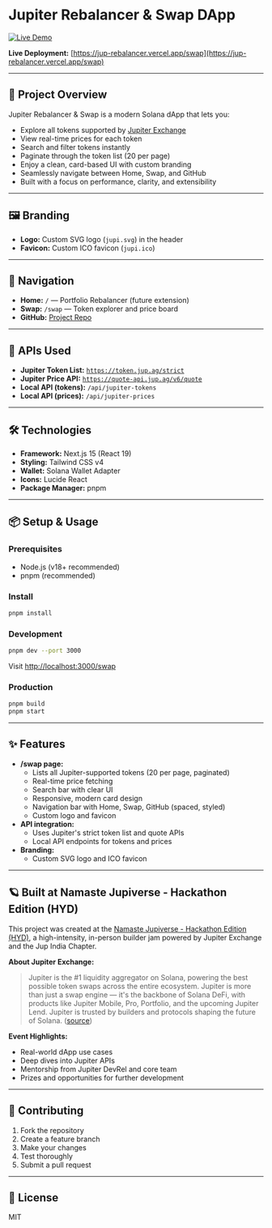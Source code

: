# Jupiter Rebalancer & Swap DApp

[![Live Demo](https://img.shields.io/badge/Live%20Demo-jup--rebalancer.vercel.app-blue?style=flat-square)](https://jup-rebalancer.vercel.app/swap)

**Live Deployment:** [https://jup-rebalancer.vercel.app/swap](https://jup-rebalancer.vercel.app/swap)

---

## 🚀 Project Overview

Jupiter Rebalancer & Swap is a modern Solana dApp that lets you:
- Explore all tokens supported by [Jupiter Exchange](https://jup.ag)
- View real-time prices for each token
- Search and filter tokens instantly
- Paginate through the token list (20 per page)
- Enjoy a clean, card-based UI with custom branding
- Seamlessly navigate between Home, Swap, and GitHub
- Built with a focus on performance, clarity, and extensibility

---

## 🖼️ Branding
- **Logo:** Custom SVG logo (`jupi.svg`) in the header
- **Favicon:** Custom ICO favicon (`jupi.ico`)

---

## 🧭 Navigation
- **Home:** `/` — Portfolio Rebalancer (future extension)
- **Swap:** `/swap` — Token explorer and price board
- **GitHub:** [Project Repo](https://github.com/harshakp06/jup-rebalancer)

---

## 🔗 APIs Used
- **Jupiter Token List:** [`https://token.jup.ag/strict`](https://token.jup.ag/strict)
- **Jupiter Price API:** [`https://quote-api.jup.ag/v6/quote`](https://quote-api.jup.ag/v6/quote)
- **Local API (tokens):** `/api/jupiter-tokens`
- **Local API (prices):** `/api/jupiter-prices`

---

## 🛠️ Technologies
- **Framework:** Next.js 15 (React 19)
- **Styling:** Tailwind CSS v4
- **Wallet:** Solana Wallet Adapter
- **Icons:** Lucide React
- **Package Manager:** pnpm

---

## 📦 Setup & Usage

### Prerequisites
- Node.js (v18+ recommended)
- pnpm (recommended)

### Install
```bash
pnpm install
```

### Development
```bash
pnpm dev --port 3000
```
Visit [http://localhost:3000/swap](http://localhost:3000/swap)

### Production
```bash
pnpm build
pnpm start
```

---

## ✨ Features
- **/swap page:**
  - Lists all Jupiter-supported tokens (20 per page, paginated)
  - Real-time price fetching
  - Search bar with clear UI
  - Responsive, modern card design
  - Navigation bar with Home, Swap, GitHub (spaced, styled)
  - Custom logo and favicon
- **API integration:**
  - Uses Jupiter's strict token list and quote APIs
  - Local API endpoints for tokens and prices
- **Branding:**
  - Custom SVG logo and ICO favicon

---

## 🪐 Built at Namaste Jupiverse - Hackathon Edition (HYD)

This project was created at the [Namaste Jupiverse - Hackathon Edition (HYD)](https://lu.ma/e72uehpe?tk=J8J2UI), a high-intensity, in-person builder jam powered by Jupiter Exchange and the Jup India Chapter.

**About Jupiter Exchange:**
> Jupiter is the #1 liquidity aggregator on Solana, powering the best possible token swaps across the entire ecosystem. Jupiter is more than just a swap engine — it's the backbone of Solana DeFi, with products like Jupiter Mobile, Pro, Portfolio, and the upcoming Jupiter Lend. Jupiter is trusted by builders and protocols shaping the future of Solana. ([source](https://lu.ma/e72uehpe?tk=J8J2UI))

**Event Highlights:**
- Real-world dApp use cases
- Deep dives into Jupiter APIs
- Mentorship from Jupiter DevRel and core team
- Prizes and opportunities for further development

---

## 🤝 Contributing
1. Fork the repository
2. Create a feature branch
3. Make your changes
4. Test thoroughly
5. Submit a pull request

---

## 📄 License
MIT
